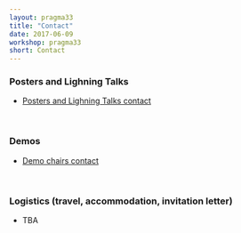 ```yaml
---
layout: pragma33
title: "Contact"
date: 2017-06-09
workshop: pragma33
short: Contact
---
```


### Posters and Lighning Talks
* [Posters and Lighning Talks contact](http://www.pragma-grid.net/pragma33-callForPosters/)

<br>

### Demos
* [Demo chairs contact](http://www.pragma-grid.net/pragma33-CallForDemos/) 

<br>

### Logistics (travel, accommodation, invitation letter) 

* TBA

